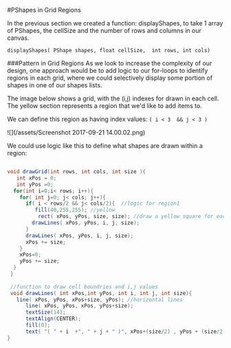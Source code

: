 #PShapes in Grid Regions

In the previous section we created a function: displayShapes, to take 1 array of PShapes, the cellSize and the number of rows and columns in our canvas.  
```
displayShapes( PShape shapes, float cellSize,  int rows, int cols)
```
###Pattern in Grid Regions
As we look to increase the complexity of our design, one approach would be to add logic to our for-loops to identify regions in each grid, where we could selectively display some portion of shapes in one of our shapes lists.

The image below shows a grid, with the (i,j) indexes for drawn in each cell.  The yellow section represents a region that we'd like to add items to.

We can define this region as having index values: `( i < 3  && j < 3 ) `

![](/assets/Screenshot 2017-09-21 14.00.02.png)

We could use logic like this to define what shapes are drawn within a region:

```java

void drawGrid(int rows, int cols, int size ){
   int xPos = 0;
   int yPos =0;
  for(int i=0;i< rows; i++){
    for( int j=0; j< cols; j++){
      if( i < rows/2 && j< cols/2){  //logic for region1
         fill(40,255,255); //yellow
          rect( xPos, yPos, size, size); //draw a yellow square for each cell in this region
        drawLines( xPos, yPos, i, j, size);
      }
      drawLines( xPos, yPos, i, j, size);
      xPos += size;
    }
    xPos=0;
    yPos += size;
  }
 }
 
 //function to draw cell boundries and i,j values
 void drawLines( int xPos,int yPos, int i, int j, int size){
   line( xPos, yPos, xPos+size, yPos); //horizontal lines
      line( xPos, yPos, xPos, yPos+size);
      textSize(14);
      textAlign(CENTER);
      fill(0);
      text( "( " + i  +", " + j + " )", xPos+(size/2) , yPos + (size/2));
}
 
 ```
 